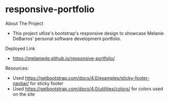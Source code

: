 # responsive-portfolio
About The Project 
- This project utlize's bootstrap's responsive design to showcase Melanie DeBarros' personal software development portfolio.

Deployed Link 
-  https://melaniede.github.io/responsive-portfolio/


Resources:
- Used https://getbootstrap.com/docs/4.0/examples/sticky-footer-navbar/ for sticky footer 
- Used https://getbootstrap.com/docs/4.0/utilities/colors/ for colors used on the site

